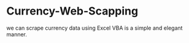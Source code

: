 # Currency-Web-Scapping
we can scrape currency data using Excel VBA is a simple and elegant manner.

